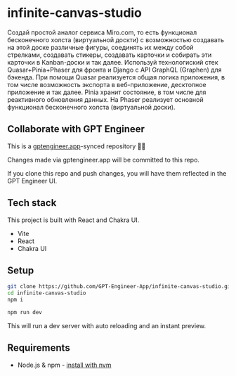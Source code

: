 # infinite-canvas-studio

Создай простой аналог сервиса Miro.com, то есть функционал бесконечного холста (виртуальной доскти) с возможностью создавать на этой доске различные фигуры, соединять их между собой стрелками, создавать стикеры, создавать карточки и собирать эти карточки в Kanban-доски и так далее. Используй технологиский стек Quasar+Pinia+Phaser для фронта и Django c API GraphQL (Graphen) для бэкенда. При помощи Quasar реализуется общая логика приложения, в том числе возможность экспорта в веб-приложение, десктопное приложение и так далее. Pinia хранит состояние, в том числе для реактивного обновления данных. На Phaser реализует основной функционал бесконечного холста (виртуальной доски).

## Collaborate with GPT Engineer

This is a [gptengineer.app](https://gptengineer.app)-synced repository 🌟🤖

Changes made via gptengineer.app will be committed to this repo.

If you clone this repo and push changes, you will have them reflected in the GPT Engineer UI.

## Tech stack

This project is built with React and Chakra UI.

- Vite
- React
- Chakra UI

## Setup

```sh
git clone https://github.com/GPT-Engineer-App/infinite-canvas-studio.git
cd infinite-canvas-studio
npm i
```

```sh
npm run dev
```

This will run a dev server with auto reloading and an instant preview.

## Requirements

- Node.js & npm - [install with nvm](https://github.com/nvm-sh/nvm#installing-and-updating)
